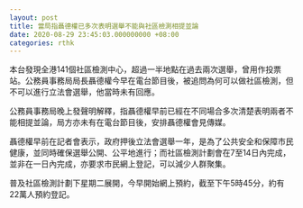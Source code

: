 ```yaml
---
layout: post
title: 當局指聶德權已多次表明選舉不能與社區檢測相提並論
date: 2020-08-29 23:45:03.000000000 +08:00
categories: rthk
---
```


本台發現全港141個社區檢測中心，超過一半地點在過去兩次選舉，曾用作投票站。公務員事務局局長聶德權今早在電台節目後，被追問為何可以做社區檢測，但不可以進行立法會選舉，他當時未有回應。

公務員事務局晚上發聲明解釋，指聶德權早前已經在不同場合多次清楚表明兩者不能相提並論，局方亦未有在電台節目後，安排聶德權會見傳媒。

聶德權早前在記者會表示，政府押後立法會選舉一年，是為了公共安全和保障市民健康，並同時確保選舉公開、公平地進行；而社區檢測計劃會在7至14日內完成，並非在一日內完成，亦要求市民網上登記，可以減少人群聚集。

普及社區檢測計劃下星期二展開，今早開始網上預約，截至下午5時45分，約有22萬人預約登記。
